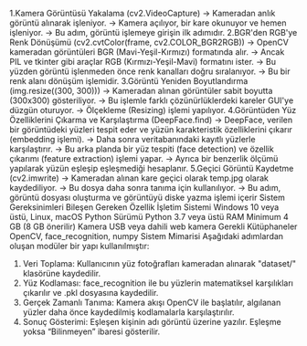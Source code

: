 1.Kamera Görüntüsü Yakalama (cv2.VideoCapture)
→ Kameradan anlık görüntü alınarak işleniyor.
→ Kamera açılıyor, bir kare okunuyor ve hemen işleniyor.
→ Bu adım, görüntü işlemeye girişin ilk adımıdır.
2.BGR'den RGB'ye Renk Dönüşümü (cv2.cvtColor(frame,
cv2.COLOR_BGR2RGB))
→ OpenCV kameradan görüntüleri BGR (Mavi-Yeşil-Kırmızı) formatında alır.
→ Ancak PIL ve tkinter gibi araçlar RGB (Kırmızı-Yeşil-Mavi) formatını ister.
→ Bu yüzden görüntü işlenmeden önce renk kanalları doğru sıralanıyor.
→ Bu bir renk alanı dönüşüm işlemidir.
3.Görüntü Yeniden Boyutlandırma (img.resize((300,
300)))
→ Kameradan alınan görüntüler sabit boyutta (300x300) gösteriliyor.
→ Bu işlemle farklı çözünürlüklerdeki kareler GUI'ye düzgün oturuyor.
→ Ölçekleme (Resizing) işlemi yapılıyor.
4.Görüntüden Yüz Özelliklerini Çıkarma ve Karşılaştırma
(DeepFace.find)
→ DeepFace, verilen bir görüntüdeki yüzleri tespit eder ve yüzün karakteristik
özelliklerini çıkarır (embedding işlemi).
→ Daha sonra veritabanındaki kayıtlı yüzlerle karşılaştırır.
→ Bu arka planda bir yüz tespiti (face detection) ve özellik çıkarımı (feature
extraction) işlemi yapar.
→ Ayrıca bir benzerlik ölçümü yapılarak yüzün eşleşip eşleşmediği hesaplanır.
5.Geçici Görüntü Kaydetme (cv2.imwrite)
→ Kameradan alınan kare geçici olarak temp.jpg olarak kaydediliyor.
→ Bu dosya daha sonra tanıma için kullanılıyor.
→ Bu adım, görüntü dosyası oluşturma ve görüntüyü diske yazma işlemi içerir
Sistem Gereksinimleri
Bileşen Gereken Özellik
İşletim Sistemi Windows 10 veya üstü, Linux,
macOS
Python Sürümü Python 3.7 veya üstü
RAM Minimum 4 GB (8 GB önerilir)
Kamera USB veya dahili web kamera
Gerekli
Kütüphaneler
OpenCV, face_recognition, numpy
Sistem Mimarisi
Aşağıdaki adımlardan oluşan modüler bir yapı kullanılmıştır:
1. Veri Toplama: Kullanıcının yüz fotoğrafları kameradan alınarak
"dataset/" klasörüne kaydedilir.
2. Yüz Kodlaması: face_recognition ile bu yüzlerin matematiksel
karşılıkları çıkarılır ve .pkl dosyasına kaydedilir.
3. Gerçek Zamanlı Tanıma: Kamera akışı OpenCV ile başlatılır, algılanan
yüzler daha önce kaydedilmiş kodlamalarla karşılaştırılır.
4. Sonuç Gösterimi: Eşleşen kişinin adı görüntü üzerine yazılır. Eşleşme
yoksa “Bilinmeyen” ibaresi gösterilir.

